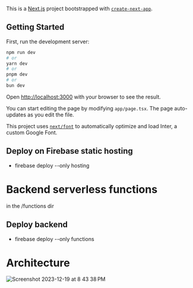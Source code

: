 This is a [Next.js](https://nextjs.org/) project bootstrapped with [`create-next-app`](https://github.com/vercel/next.js/tree/canary/packages/create-next-app).

## Getting Started

First, run the development server:

```bash
npm run dev
# or
yarn dev
# or
pnpm dev
# or
bun dev
```

Open [http://localhost:3000](http://localhost:3000) with your browser to see the result.

You can start editing the page by modifying `app/page.tsx`. The page auto-updates as you edit the file.

This project uses [`next/font`](https://nextjs.org/docs/basic-features/font-optimization) to automatically optimize and load Inter, a custom Google Font.


## Deploy on Firebase static hosting

- firebase deploy --only hosting

# Backend serverless functions

in the /functions dir

## Deploy backend

- firebase deploy --only functions

# Architecture

![Screenshot 2023-12-19 at 8 43 38 PM](https://github.com/ricardolx/slides-app/assets/37557051/c0c78c29-9821-4e65-8f1d-4c30c951cd84)
